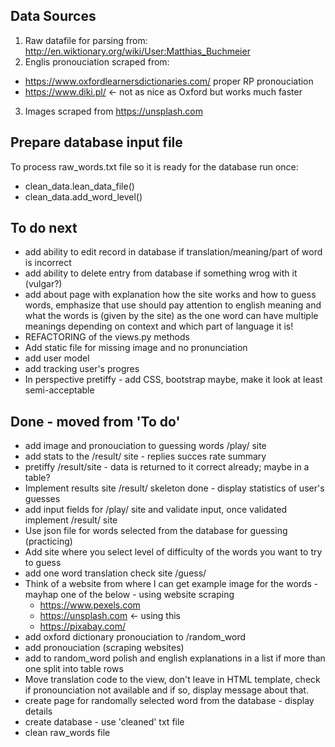 ## Data Sources
1. Raw datafile for parsing from: http://en.wiktionary.org/wiki/User:Matthias_Buchmeier
2. Englis pronouciation scraped from:
- https://www.oxfordlearnersdictionaries.com/ proper RP pronouciation
- https://www.diki.pl/ <- not as nice as Oxford but works much faster
3. Images scraped from https://unsplash.com

## Prepare database input file
To process raw_words.txt file so it is ready for the database run once:
- clean_data.lean_data_file()
- clean_data.add_word_level()

## To do next
- add ability to edit record in database if translation/meaning/part of word is incorrect
- add ability to delete entry from database if something wrog with it (vulgar?)
- add about page with explanation how the site works and how to guess words, emphasize that use should pay attention to english meaning and what the words is (given by the site) as the one word can have multiple meanings depending on context and which part of language it is!
- REFACTORING of the views.py methods
- Add static file for missing image and no pronunciation
- add user model
- add tracking user's progres 
- In perspective pretiffy - add CSS, bootstrap maybe, make it look at least semi-acceptable

## Done - moved from 'To do'
- add image and pronouciation to guessing words /play/ site
- add stats to the /result/ site - replies succes rate summary
- pretiffy /result/site - data is returned to it correct already; maybe in a table?
- Implement results site /result/ skeleton done - display statistics of user's guesses
- add input fields for /play/ site and validate input, once validated implement /result/ site
- Use json file for words selected from the database for guessing (practicing)
- Add site where you select level of difficulty of the words you want to try to guess
- add one word translation check site /guess/
- Think of a website from where I can get example image for the words - mayhap one of the below - using website scraping
    - https://www.pexels.com
    - https://unsplash.com  <- using this
    - https://pixabay.com/
- add oxford dictionary pronouciation to /random_word
- add pronouciation (scraping websites)    
- add to random_word polish and english explanations in a list if more than one split into table rows
- Move translation code to the view, don't leave in HTML template, check if pronounciation not available and if so, display message about that.
- create page for randomally selected word from the database - display details
- create database - use 'cleaned' txt file
- clean raw_words file
